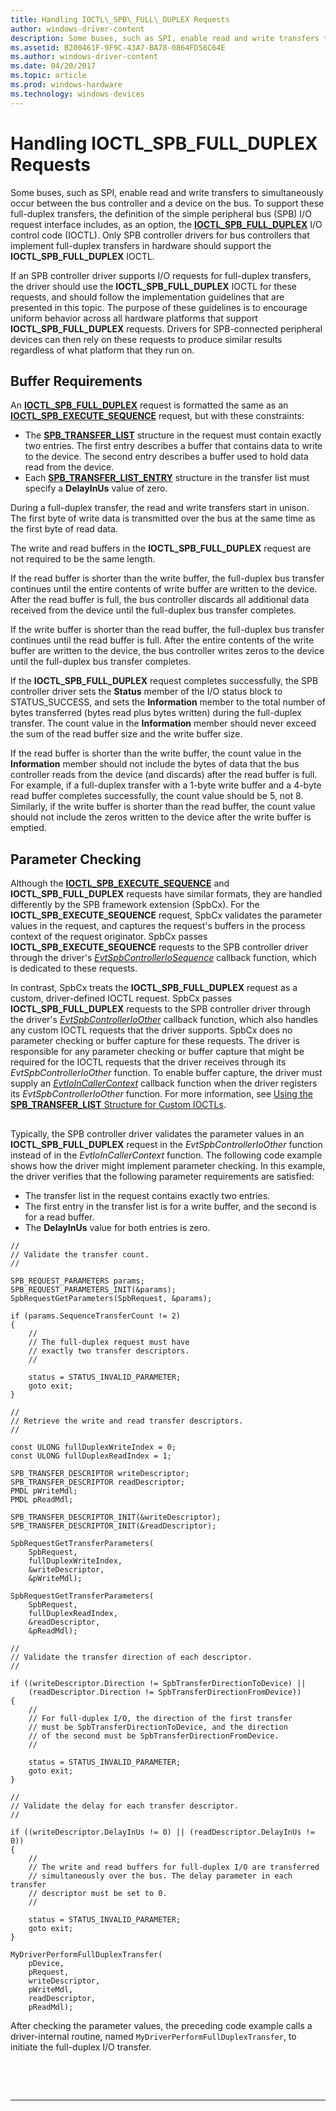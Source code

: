 ```yaml
---
title: Handling IOCTL\_SPB\_FULL\_DUPLEX Requests
author: windows-driver-content
description: Some buses, such as SPI, enable read and write transfers to simultaneously occur between the bus controller and a device on the bus.
ms.assetid: B200461F-9F9C-43A7-BA78-0864FD58C64E
ms.author: windows-driver-content
ms.date: 04/20/2017
ms.topic: article
ms.prod: windows-hardware
ms.technology: windows-devices
---
```


# Handling IOCTL\_SPB\_FULL\_DUPLEX Requests


Some buses, such as SPI, enable read and write transfers to simultaneously occur between the bus controller and a device on the bus. To support these full-duplex transfers, the definition of the simple peripheral bus (SPB) I/O request interface includes, as an option, the [**IOCTL\_SPB\_FULL\_DUPLEX**](https://msdn.microsoft.com/library/windows/hardware/hh974774) I/O control code (IOCTL). Only SPB controller drivers for bus controllers that implement full-duplex transfers in hardware should support the **IOCTL\_SPB\_FULL\_DUPLEX** IOCTL.

If an SPB controller driver supports I/O requests for full-duplex transfers, the driver should use the **IOCTL\_SPB\_FULL\_DUPLEX** IOCTL for these requests, and should follow the implementation guidelines that are presented in this topic. The purpose of these guidelines is to encourage uniform behavior across all hardware platforms that support **IOCTL\_SPB\_FULL\_DUPLEX** requests. Drivers for SPB-connected peripheral devices can then rely on these requests to produce similar results regardless of what platform that they run on.

## Buffer Requirements


An [**IOCTL\_SPB\_FULL\_DUPLEX**](https://msdn.microsoft.com/library/windows/hardware/hh974774) request is formatted the same as an [**IOCTL\_SPB\_EXECUTE\_SEQUENCE**](https://msdn.microsoft.com/library/windows/hardware/hh450857) request, but with these constraints:

-   The [**SPB\_TRANSFER\_LIST**](https://msdn.microsoft.com/library/windows/hardware/hh406221) structure in the request must contain exactly two entries. The first entry describes a buffer that contains data to write to the device. The second entry describes a buffer used to hold data read from the device.
-   Each [**SPB\_TRANSFER\_LIST\_ENTRY**](https://msdn.microsoft.com/library/windows/hardware/hh406223) structure in the transfer list must specify a **DelayInUs** value of zero.

During a full-duplex transfer, the read and write transfers start in unison. The first byte of write data is transmitted over the bus at the same time as the first byte of read data.

The write and read buffers in the **IOCTL\_SPB\_FULL\_DUPLEX** request are not required to be the same length.

If the read buffer is shorter than the write buffer, the full-duplex bus transfer continues until the entire contents of write buffer are written to the device. After the read buffer is full, the bus controller discards all additional data received from the device until the full-duplex bus transfer completes.

If the write buffer is shorter than the read buffer, the full-duplex bus transfer continues until the read buffer is full. After the entire contents of the write buffer are written to the device, the bus controller writes zeros to the device until the full-duplex bus transfer completes.

If the **IOCTL\_SPB\_FULL\_DUPLEX** request completes successfully, the SPB controller driver sets the **Status** member of the I/O status block to STATUS\_SUCCESS, and sets the **Information** member to the total number of bytes transferred (bytes read plus bytes written) during the full-duplex transfer. The count value in the **Information** member should never exceed the sum of the read buffer size and the write buffer size.

If the read buffer is shorter than the write buffer, the count value in the **Information** member should not include the bytes of data that the bus controller reads from the device (and discards) after the read buffer is full. For example, if a full-duplex transfer with a 1-byte write buffer and a 4-byte read buffer completes successfully, the count value should be 5, not 8. Similarly, if the write buffer is shorter than the read buffer, the count value should not include the zeros written to the device after the write buffer is emptied.

## Parameter Checking


Although the [**IOCTL\_SPB\_EXECUTE\_SEQUENCE**](https://msdn.microsoft.com/library/windows/hardware/hh450857) and **IOCTL\_SPB\_FULL\_DUPLEX** requests have similar formats, they are handled differently by the SPB framework extension (SpbCx). For the **IOCTL\_SPB\_EXECUTE\_SEQUENCE** request, SpbCx validates the parameter values in the request, and captures the request's buffers in the process context of the request originator. SpbCx passes **IOCTL\_SPB\_EXECUTE\_SEQUENCE** requests to the SPB controller driver through the driver's [*EvtSpbControllerIoSequence*](https://msdn.microsoft.com/library/windows/hardware/hh450810) callback function, which is dedicated to these requests.

In contrast, SpbCx treats the **IOCTL\_SPB\_FULL\_DUPLEX** request as a custom, driver-defined IOCTL request. SpbCx passes **IOCTL\_SPB\_FULL\_DUPLEX** requests to the SPB controller driver through the driver's [*EvtSpbControllerIoOther*](https://msdn.microsoft.com/library/windows/hardware/hh450805) callback function, which also handles any custom IOCTL requests that the driver supports. SpbCx does no parameter checking or buffer capture for these requests. The driver is responsible for any parameter checking or buffer capture that might be required for the IOCTL requests that the driver receives through its *EvtSpbControllerIoOther* function. To enable buffer capture, the driver must supply an [*EvtIoInCallerContext*](https://msdn.microsoft.com/library/windows/hardware/ff541764) callback function when the driver registers its *EvtSpbControllerIoOther* function. For more information, see [Using the **SPB\_TRANSFER\_LIST** Structure for Custom IOCTLs](https://msdn.microsoft.com/library/windows/hardware/hh974776).

## <a href="" id="code-example"></a>


Typically, the SPB controller driver validates the parameter values in an **IOCTL\_SPB\_FULL\_DUPLEX** request in the *EvtSpbControllerIoOther* function instead of in the *EvtIoInCallerContext* function. The following code example shows how the driver might implement parameter checking. In this example, the driver verifies that the following parameter requirements are satisfied:

-   The transfer list in the request contains exactly two entries.
-   The first entry in the transfer list is for a write buffer, and the second is for a read buffer.
-   The **DelayInUs** value for both entries is zero.

```
//
// Validate the transfer count.
//

SPB_REQUEST_PARAMETERS params;
SPB_REQUEST_PARAMETERS_INIT(&params);
SpbRequestGetParameters(SpbRequest, &params);

if (params.SequenceTransferCount != 2)
{
    //
    // The full-duplex request must have 
    // exactly two transfer descriptors.
    //
    
    status = STATUS_INVALID_PARAMETER;        
    goto exit;
}

//
// Retrieve the write and read transfer descriptors.
//

const ULONG fullDuplexWriteIndex = 0;
const ULONG fullDuplexReadIndex = 1;

SPB_TRANSFER_DESCRIPTOR writeDescriptor;
SPB_TRANSFER_DESCRIPTOR readDescriptor;
PMDL pWriteMdl;
PMDL pReadMdl;

SPB_TRANSFER_DESCRIPTOR_INIT(&writeDescriptor);
SPB_TRANSFER_DESCRIPTOR_INIT(&readDescriptor);

SpbRequestGetTransferParameters(
    SpbRequest, 
    fullDuplexWriteIndex, 
    &writeDescriptor,
    &pWriteMdl);

SpbRequestGetTransferParameters(
    SpbRequest, 
    fullDuplexReadIndex, 
    &readDescriptor,
    &pReadMdl);
    
//
// Validate the transfer direction of each descriptor.
//

if ((writeDescriptor.Direction != SpbTransferDirectionToDevice) ||
    (readDescriptor.Direction != SpbTransferDirectionFromDevice))
{
    //
    // For full-duplex I/O, the direction of the first transfer
    // must be SpbTransferDirectionToDevice, and the direction
    // of the second must be SpbTransferDirectionFromDevice.
    //
    
    status = STATUS_INVALID_PARAMETER;
    goto exit;
}

//
// Validate the delay for each transfer descriptor.
//

if ((writeDescriptor.DelayInUs != 0) || (readDescriptor.DelayInUs != 0))
{
    //
    // The write and read buffers for full-duplex I/O are transferred
    // simultaneously over the bus. The delay parameter in each transfer
    // descriptor must be set to 0.
    //
    
    status = STATUS_INVALID_PARAMETER;
    goto exit;
}

MyDriverPerformFullDuplexTransfer(
    pDevice, 
    pRequest,
    writeDescriptor,
    pWriteMdl,
    readDescriptor,
    pReadMdl);
```

After checking the parameter values, the preceding code example calls a driver-internal routine, named `MyDriverPerformFullDuplexTransfer`, to initiate the full-duplex I/O transfer.

 

 


--------------------


